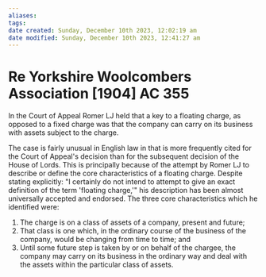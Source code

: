 ```yaml
---
aliases: 
tags: 
date created: Sunday, December 10th 2023, 12:02:19 am
date modified: Sunday, December 10th 2023, 12:41:27 am
---
```


# Re Yorkshire Woolcombers Association [1904] AC 355

In the Court of Appeal Romer LJ held that a key to a floating charge, as opposed to a fixed charge was that the company can carry on its business with assets subject to the charge.

The case is fairly unusual in English law in that is more frequently cited for the Court of Appeal's decision than for the subsequent decision of the House of Lords. This is principally because of the attempt by Romer LJ to describe or define the core characteristics of a floating charge. Despite stating explicitly: "I certainly do not intend to attempt to give an exact definition of the term 'floating charge,'" his description has been almost universally accepted and endorsed. The three core characteristics which he identified were:

1. The charge is on a class of assets of a company, present and future;
2. That class is one which, in the ordinary course of the business of the company, would be changing from time to time; and
3. Until some future step is taken by or on behalf of the chargee, the company may carry on its business in the ordinary way and deal with the assets within the particular class of assets.
